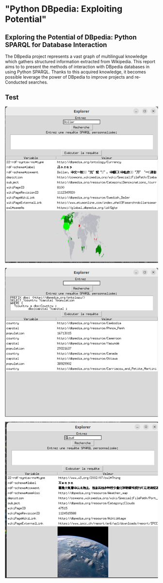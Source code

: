 # "Python DBpedia: Exploiting Potential"

## Exploring the Potential of DBpedia: Python SPARQL for Database Interaction
The DBpedia project represents a vast graph of multilingual knowledge
which gathers structured information extracted from Wikipedia. This report aims to
to present the methods of interaction with DBpedia databases in
using Python SPARQL. Thanks to this acquired knowledge, it becomes possible
leverage the power of DBpedia to improve projects and re-
Conducted searches.

## Test
![Project Logo](screens/0.png)


![Project Logo](screens/1.png)


![Project Logo](screens/2.png)
